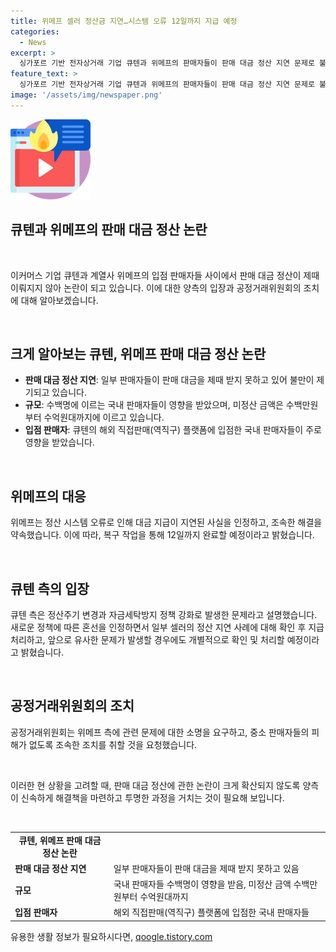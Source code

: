 ```yaml
---
title: 위메프 셀러 정산금 지연…시스템 오류 12일까지 지급 예정
categories:
  - News
excerpt: >
  싱가포르 기반 전자상거래 기업 큐텐과 위메프의 판매자들이 판매 대금 정산 지연 문제로 불만을 제기했다. 티몬·위메프의 판매자들이 큐텐에서 정산받지 못한 셀러가 수백명에 이르고, 미정산 금액은 수백만원부터 수억원에 이른다. 큐텐과 위메프는 각각 사과문을 공지하며 해결 약속했고, 공정거래위원회는 관련 문제의 소명을 요구했고 중소 판매자들의 피해가 없도록 조속한 조치를 취하도록 요청했다.
feature_text: >
  싱가포르 기반 전자상거래 기업 큐텐과 위메프의 판매자들이 판매 대금 정산 지연 문제로 불만을 제기했다. 티몬·위메프의 판매자들이 큐텐에서 정산받지 못한 셀러가 수백명에 이르고, 미정산 금액은 수백만원부터 수억원에 이른다. 큐텐과 위메프는 각각 사과문을 공지하며 해결 약속했고, 공정거래위원회는 관련 문제의 소명을 요구했고 중소 판매자들의 피해가 없도록 조속한 조치를 취하도록 요청했다.
image: '/assets/img/newspaper.png'
---
```


<p><img src="/assets/img/news.png" alt="rentncar 속보" /></p>

<h2>큐텐과 위메프의 판매 대금 정산 논란</h2>

<p data-ke-size="size16">&nbsp;</p>

<p>이커머스 기업 큐텐과 계열사 위메프의 입점 판매자들 사이에서 판매 대금 정산이 제때 이뤄지지 않아 논란이 되고 있습니다. 이에 대한 양측의 입장과 공정거래위원회의 조치에 대해 알아보겠습니다.</p>

<p data-ke-size="size16">&nbsp;</p>

<h2 data-ke-size="size26">크게 알아보는 큐텐, 위메프 판매 대금 정산 논란</h2>

<ul>
  <li><b>판매 대금 정산 지연</b>: 일부 판매자들이 판매 대금을 제때 받지 못하고 있어 불만이 제기되고 있습니다.</li>
  <li><b>규모</b>: 수백명에 이르는 국내 판매자들이 영향을 받았으며, 미정산 금액은 수백만원부터 수억원대까지에 이르고 있습니다.</li>
  <li><b>입점 판매자</b>: 큐텐의 해외 직접판매(역직구) 플랫폼에 입점한 국내 판매자들이 주로 영향을 받았습니다.</li>
</ul>

<p data-ke-size="size16">&nbsp;</p>

<h2 data-ke-size="size26">위메프의 대응</h2>

<p>위메프는 정산 시스템 오류로 인해 대금 지급이 지연된 사실을 인정하고, 조속한 해결을 약속했습니다. 이에 따라, 복구 작업을 통해 12일까지 완료할 예정이라고 밝혔습니다.</p>

<p data-ke-size="size16">&nbsp;</p>

<h2 data-ke-size="size26">큐텐 측의 입장</h2>

<p>큐텐 측은 정산주기 변경과 자금세탁방지 정책 강화로 발생한 문제라고 설명했습니다. 새로운 정책에 따른 혼선을 인정하면서 일부 셀러의 정산 지연 사례에 대해 확인 후 지급처리하고, 앞으로 유사한 문제가 발생할 경우에도 개별적으로 확인 및 처리할 예정이라고 밝혔습니다.</p>

<p data-ke-size="size16">&nbsp;</p>

<h2 data-ke-size="size26">공정거래위원회의 조치</h2>

<p>공정거래위원회는 위메프 측에 관련 문제에 대한 소명을 요구하고, 중소 판매자들의 피해가 없도록 조속한 조치를 취할 것을 요청했습니다.</p>

<p data-ke-size="size16">&nbsp;</p>

<p>이러한 현 상황을 고려할 때, 판매 대금 정산에 관한 논란이 크게 확산되지 않도록 양측이 신속하게 해결책을 마련하고 투명한 과정을 거치는 것이 필요해 보입니다.</p>

<p data-ke-size="size16">&nbsp;</p>

<table>
  <tr>
    <td style="text-align: center; height: 17px;"><b>큐텐, 위메프 판매 대금 정산 논란</b></td>
  </tr>
  <tr>
    <td><b>판매 대금 정산 지연</b></td>
    <td>일부 판매자들이 판매 대금을 제때 받지 못하고 있음</td>
  </tr>
  <tr>
    <td><b>규모</b></td>
    <td>국내 판매자들 수백명이 영향을 받음, 미정산 금액 수백만원부터 수억원대까지</td>
  </tr>
  <tr>
    <td><b>입점 판매자</b></td>
    <td>해외 직접판매(역직구) 플랫폼에 입점한 국내 판매자들</td>
  </tr>
</table>
유용한 생활 정보가 필요하시다면, <a href="https://qoogle.tistory.com" rel="dofollow">qoogle.tistory.com</a>



